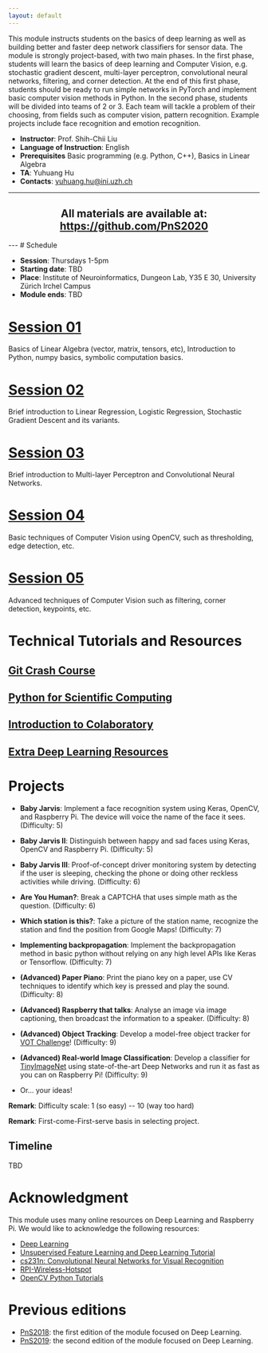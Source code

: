 ```yaml
---
layout: default
---
```


This module instructs students on the basics of deep learning as well as building better and faster deep network classifiers for sensor data. The module is strongly project-based, with two main phases. In the first phase, students will learn the basics of deep learning and Computer Vision, e.g. stochastic gradient descent, multi-layer perceptron, convolutional neural networks, filtering, and corner detection. At the end of this first phase, students should be ready to run simple networks in PyTorch and implement basic computer vision methods in Python. In the second phase, students will be divided into teams of 2 or 3. Each team will tackle a problem of their choosing, from fields such as computer vision, pattern recognition. Example projects include face recognition and emotion recognition.

+ __Instructor__: Prof. Shih-Chii Liu
+ __Language of Instruction__: English
+ __Prerequisites__ Basic programming (e.g. Python, C++), Basics in Linear Algebra
+ __TA__: Yuhuang Hu
+ __Contacts__: yuhuang.hu@ini.uzh.ch

---
<div>
<h2 align="center">
    All materials are available at: <a href="https://github.com/PnS2019">https://github.com/PnS2020</a>
</h2>
</div>
---
# Schedule

+ __Session__: Thursdays 1-5pm
+ __Starting date__: TBD
+ __Place__: Institute of Neuroinformatics, Dungeon Lab, Y35 E 30, University Zürich Irchel Campus
+ __Module ends__: TBD

# [Session 01](./session_01.md)
Basics of Linear Algebra (vector, matrix, tensors, etc), Introduction to Python, numpy basics, symbolic computation basics.

# [Session 02](./session_02.md)
Brief introduction to Linear Regression, Logistic Regression, Stochastic Gradient Descent and its variants.

# [Session 03](./session_03.md)
Brief introduction to Multi-layer Perceptron and Convolutional Neural Networks.

# [Session 04](./session_04.md)
Basic techniques of Computer Vision using OpenCV, such as thresholding, edge detection, etc.

# [Session 05](./session_05.md)
Advanced techniques of Computer Vision such as filtering, corner detection, keypoints, etc.

# Technical Tutorials and Resources

## [Git Crash Course](./git-intro.md)

## [Python for Scientific Computing](./python-sc.md)

## [Introduction to Colaboratory](./colab-intro.md)

## [Extra Deep Learning Resources](./dl-res.md)

# Projects

+ __Baby Jarvis__: Implement a face recognition system using Keras, OpenCV, and Raspberry Pi. The device will voice the name of the face it sees. (Difficulty: 5)

+ __Baby Jarvis II__: Distinguish between happy and sad faces using Keras, OpenCV and Raspberry Pi. (Difficulty: 5)

+ __Baby Jarvis III__: Proof-of-concept driver monitoring system by detecting if the user is sleeping, checking the phone or doing other reckless activities while driving. (Difficulty: 6)

+ __Are You Human?__: Break a CAPTCHA that uses simple math as the question. (Difficulty: 6)

+ __Which station is this?__: Take a picture of the station name, recognize the
station and find the position from Google Maps! (Difficulty: 7)

+ __Implementing backpropagation__: Implement the backpropagation method in basic python without relying on any high level APIs like Keras or Tensorflow. (Difficulty: 7)

+ __(Advanced) Paper Piano__: Print the piano key on a paper, use CV techniques to identify which key is pressed and play the sound. (Difficulty: 8)

+ __(Advanced) Raspberry that talks__: Analyse an image via image captioning, then broadcast the information to a speaker. (Difficulty: 8)

+ __(Advanced) Object Tracking__: Develop a model-free object tracker for [VOT Challenge](http://www.votchallenge.net/vot2017/index.html)! (Difficulty: 9)

+ __(Advanced) Real-world Image Classification__: Develop a classifier for [TinyImageNet](https://tiny-imagenet.herokuapp.com/) using state-of-the-art Deep Networks and run it as fast as you can on Raspberry Pi! (Difficulty: 9)

+ Or... your ideas!

__Remark__: Difficulty scale: 1 (so easy) -- 10 (way too hard)

__Remark__: First-come-First-serve basis in selecting project.

## Timeline

TBD

# Acknowledgment

This module uses many online resources on Deep Learning and Raspberry Pi.
We would like to acknowledge the following resources:

+ [Deep Learning](http://www.deeplearningbook.org/)
+ [Unsupervised Feature Learning and Deep Learning Tutorial](http://ufldl.stanford.edu/tutorial/)
+ [cs231n: Convolutional Neural Networks for Visual Recognition](http://cs231n.github.io/)
+ [RPI-Wireless-Hotspot](https://github.com/unixabg/RPI-Wireless-Hotspot)
+ [OpenCV Python Tutorials](http://opencv-python-tutroals.readthedocs.io/en/latest/py_tutorials/py_tutorials.html)

# Previous editions

+ [PnS2018](https://pns2018.github.io/): the first edition of the module focused on Deep Learning.
+ [PnS2019](https://pns2019.github.io/): the second edition of the module focused on Deep Learning.
